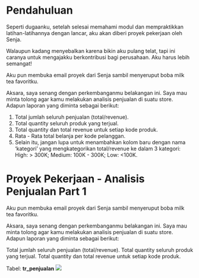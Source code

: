 # Pendahuluan
Seperti dugaanku, setelah selesai memahami modul dan mempraktikkan latihan-latihannya dengan lancar, aku akan diberi proyek pekerjaan oleh Senja.

Walaupun kadang menyebalkan karena bikin aku pulang telat, tapi ini caranya untuk mengajakku berkontribusi bagi perusahaan. Aku harus lebih semangat!

 

Aku pun membuka email proyek dari Senja sambil menyeruput boba milk tea favoritku.

Aksara, saya senang dengan perkembanganmu belakangan ini. Saya mau minta tolong agar kamu melakukan analisis penjualan di suatu store. Adapun laporan yang diminta sebagai berikut:
<ol>
<li>Total jumlah seluruh penjualan (total/revenue).</li>
<li>Total quantity seluruh produk yang terjual.</li>
<li>Total quantity dan total revenue untuk setiap kode produk.</li>
<li>Rata - Rata total belanja per kode pelanggan.</li>
<li>Selain itu,  jangan lupa untuk menambahkan kolom baru dengan nama ‘kategori’ yang mengkategorikan total/revenue ke dalam 3 kategori: High: > 300K; Medium: 100K - 300K; Low: <100K.</li>
</ol>

# Proyek Pekerjaan - Analisis Penjualan Part 1
Aku pun membuka email proyek dari Senja sambil menyeruput boba milk tea favoritku.

 

Aksara, saya senang dengan perkembanganmu belakangan ini. Saya mau minta tolong agar kamu melakukan analisis penjualan di suatu store. Adapun laporan yang diminta sebagai berikut:

Total jumlah seluruh penjualan (total/revenue).
Total quantity seluruh produk yang terjual.
Total quantity dan total revenue untuk setiap kode produk.

Tabel: **tr_penjualan**
<img src="https://github.com/fahzafahmi/latihan-sql/blob/master/Certification/DQLab/assets/3.%20%20Fundamental%20SQL%20Using%20FUNCTION%20and%20GROUP%20BY/4.%20Mini%20Project/1.%20tr_penjualan.png?raw=true">